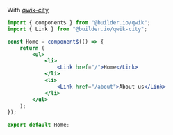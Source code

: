 With [qwik-city](https://qwik.builder.io/qwikcity/overview/)

```jsx
import { component$ } from "@builder.io/qwik";
import { Link } from "@builder.io/qwik-city";

const Home = component$(() => {
	return (
		<ul>
			<li>
				<Link href="/">Home</Link>
			</li>
			<li>
				<Link href="/about">About us</Link>
			</li>
		</ul>
	);
});

export default Home;
```
